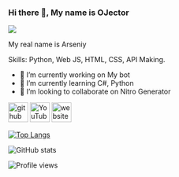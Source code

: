 ### Hi there 👋, My name is OJector
![](https://ojector.ru/img/github_banner.png)

My real name is Arseniy

Skills: Python, Web JS, HTML, CSS, API Making.

- 🔭 I’m currently working on My bot 
- 🌱 I’m currently learning C#, Python 
- 👯 I’m looking to collaborate on Nitro Generator 


[<img src='https://cdn.jsdelivr.net/npm/simple-icons@3.0.1/icons/github.svg' alt='github' height='40'>](https://github.com/oject0r)  [<img src='https://cdn.jsdelivr.net/npm/simple-icons@3.0.1/icons/youtube.svg' alt='YouTube' height='40'>](https://www.youtube.com/channel/UCorbFVDI1Qdr0-T3zWF3yyQ)  [<img src='https://cdn.jsdelivr.net/npm/simple-icons@3.0.1/icons/icloud.svg' alt='website' height='40'>](https://ojector.ru)  

[![Top Langs](https://github-readme-stats.vercel.app/api/top-langs/?username=oject0r)](https://github.com/anuraghazra/github-readme-stats)

![GitHub stats](https://github-readme-stats.vercel.app/api?username=oject0r&show_icons=true)  

![Profile views](https://gpvc.arturio.dev/oject0r)  
